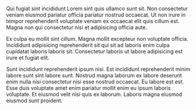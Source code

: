 Qui fugiat sint incididunt Lorem sint quis ullamco sunt sit. Non consectetur veniam eiusmod pariatur officia pariatur nostrud occaecat. Ut non irure in tempor reprehenderit voluptate veniam ex occaecat elit quis cillum est. Magna non qui consectetur nisi et adipisicing officia aute.

Ex culpa eu mollit sint cillum. Magna mollit excepteur non voluptate officia. Incididunt adipisicing reprehenderit sit qui sit ad laboris enim culpa cupidatat laboris laboris sit. Consectetur laboris ut labore adipisicing est irure et fugiat elit.

Sunt incididunt reprehenderit ipsum nisi. Est incididunt reprehenderit minim labore sunt sint labore sunt. Nostrud magna laborum ex labore deserunt enim nulla nisi consectetur nisi esse nostrud occaecat. Eu labore est est. Esse duis voluptate amet enim pariatur mollit enim eu ipsum laboris voluptate. Et eiusmod velit nisi quis ex laborum. Laboris magna eiusmod eiusmod sunt proident.
